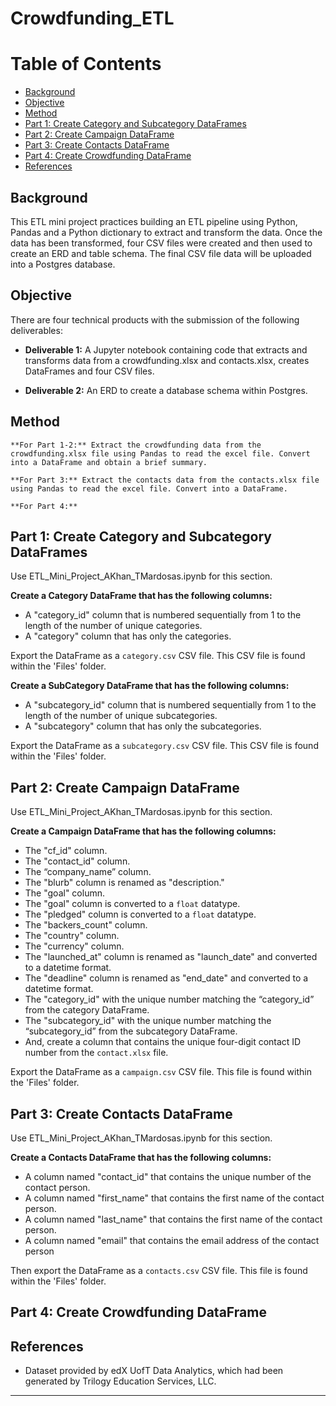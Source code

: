 # Crowdfunding_ETL




Table of Contents
=================

  * [Background](#background)
  * [Objective](#objective)
  * [Method](#method)
  * [Part 1: Create Category and Subcategory DataFrames](#part-1-create-category-and-subcategory-dataframes)
  * [Part 2: Create Campaign DataFrame](#part-2-create-campaign-dataframe)
  * [Part 3: Create Contacts DataFrame](#part-3-create-contacts-dataframe)
  * [Part 4: Create Crowdfunding DataFrame](#part-4-create-crowdfunding-dataframe)
  * [References](#references)
  
  
  
## Background
  

This ETL mini project practices building an ETL pipeline using Python, Pandas and a Python dictionary to extract and transform the data. Once the data has been transformed, four CSV files were created and then used to create an ERD and table schema. The final CSV file data will be uploaded into a Postgres database. 
  
  

## Objective
  

There are four technical products with the submission of the following deliverables:

* **Deliverable 1:** A Jupyter notebook containing code that extracts and transforms data from a crowdfunding.xlsx and contacts.xlsx, creates DataFrames and four CSV files.

* **Deliverable 2:** An ERD to create a database schema within Postgres.



## Method


    **For Part 1-2:** Extract the crowdfunding data from the crowdfunding.xlsx file using Pandas to read the excel file. Convert into a DataFrame and obtain a brief summary. 

    **For Part 3:** Extract the contacts data from the contacts.xlsx file using Pandas to read the excel file. Convert into a DataFrame. 

    **For Part 4:**



## Part 1: Create Category and Subcategory DataFrames


Use ETL_Mini_Project_AKhan_TMardosas.ipynb for this section.

**Create a Category DataFrame that has the following columns:**
- A "category_id" column that is numbered sequentially from 1 to the length of the number of unique categories.
- A "category" column that has only the categories.

Export the DataFrame as a `category.csv` CSV file. This CSV file is found within the 'Files' folder. 


**Create a SubCategory DataFrame that has the following columns:**
- A "subcategory_id" column that is numbered sequentially from 1 to the length of the number of unique subcategories.
- A "subcategory" column that has only the subcategories. 

Export the DataFrame as a `subcategory.csv` CSV file. This CSV file is found within the 'Files' folder.



## Part 2: Create Campaign DataFrame


Use ETL_Mini_Project_AKhan_TMardosas.ipynb for this section.

**Create a Campaign DataFrame that has the following columns:**
- The "cf_id" column.
- The "contact_id" column.
- The “company_name” column.
- The "blurb" column is renamed as "description."
- The "goal" column.
- The "goal" column is converted to a `float` datatype.
- The "pledged" column is converted to a `float` datatype. 
- The "backers_count" column. 
- The "country" column.
- The "currency" column.
- The "launched_at" column is renamed as "launch_date" and converted to a datetime format. 
- The "deadline" column is renamed as "end_date" and converted to a datetime format.
- The "category_id" with the unique number matching the “category_id” from the category DataFrame. 
- The "subcategory_id" with the unique number matching the “subcategory_id” from the subcategory DataFrame.
- And, create a column that contains the unique four-digit contact ID number from the `contact.xlsx` file.
 
Export the DataFrame as a `campaign.csv` CSV file. This file is found within the 'Files' folder.
    


## Part 3: Create Contacts DataFrame


Use ETL_Mini_Project_AKhan_TMardosas.ipynb for this section.

**Create a Contacts DataFrame that has the following columns:**
- A column named "contact_id"  that contains the unique number of the contact person.
- A column named "first_name" that contains the first name of the contact person.
- A column named "last_name" that contains the first name of the contact person.
- A column named "email" that contains the email address of the contact person

Then export the DataFrame as a `contacts.csv` CSV file. This file is found within the 'Files' folder.



## Part 4: Create Crowdfunding DataFrame





## References


* Dataset provided by edX UofT Data Analytics, which had been generated by Trilogy Education Services, LLC. 

- - -
